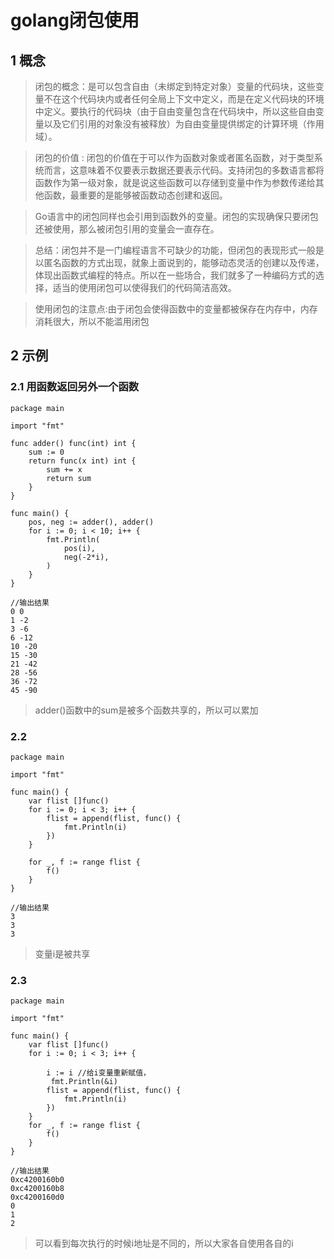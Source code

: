 # golang闭包使用

## 1 概念
>闭包的概念：是可以包含自由（未绑定到特定对象）变量的代码块，这些变量不在这个代码块内或者任何全局上下文中定义，而是在定义代码块的环境中定义。要执行的代码块（由于自由变量包含在代码块中，所以这些自由变量以及它们引用的对象没有被释放）为自由变量提供绑定的计算环境（作用域）。

>闭包的价值 : 闭包的价值在于可以作为函数对象或者匿名函数，对于类型系统而言，这意味着不仅要表示数据还要表示代码。支持闭包的多数语言都将函数作为第一级对象，就是说这些函数可以存储到变量中作为参数传递给其他函数，最重要的是能够被函数动态创建和返回。

>Go语言中的闭包同样也会引用到函数外的变量。闭包的实现确保只要闭包还被使用，那么被闭包引用的变量会一直存在。

>总结：闭包并不是一门编程语言不可缺少的功能，但闭包的表现形式一般是以匿名函数的方式出现，就象上面说到的，能够动态灵活的创建以及传递，体现出函数式编程的特点。所以在一些场合，我们就多了一种编码方式的选择，适当的使用闭包可以使得我们的代码简洁高效。

>使用闭包的注意点:由于闭包会使得函数中的变量都被保存在内存中，内存消耗很大，所以不能滥用闭包

## 2 示例

### 2.1 用函数返回另外一个函数
```
package main

import "fmt"

func adder() func(int) int {
    sum := 0
    return func(x int) int {
        sum += x
        return sum
    }
}

func main() {
    pos, neg := adder(), adder()
    for i := 0; i < 10; i++ {
        fmt.Println(
            pos(i),
            neg(-2*i),
        )
    }
}
```
```
//输出结果
0 0
1 -2
3 -6
6 -12
10 -20
15 -30
21 -42
28 -56
36 -72
45 -90
```
>adder()函数中的sum是被多个函数共享的，所以可以累加

### 2.2 
```
package main

import "fmt"

func main() {
	var flist []func()
	for i := 0; i < 3; i++ {
		flist = append(flist, func() {
			fmt.Println(i)
		})
	}

	for _, f := range flist {
		f()
	}
}
```
```
//输出结果
3
3
3
```
>变量i是被共享

### 2.3 
```
package main

import "fmt"

func main() {
    var flist []func()
    for i := 0; i < 3; i++ {

        i := i //给i变量重新赋值，
		 fmt.Println(&i)
        flist = append(flist, func() {
            fmt.Println(i)
        })
    }
    for _, f := range flist {
        f()
    }
}
```
```
//输出结果
0xc4200160b0
0xc4200160b8
0xc4200160d0
0
1
2
```
>可以看到每次执行的时候i地址是不同的，所以大家各自使用各自的i


